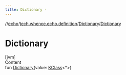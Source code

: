 ```yaml
---
title: Dictionary -
---
```

//[echo](../../index.md)/[tech.whence.echo.definition](../index.md)/[Dictionary](index.md)/[Dictionary](-dictionary.md)



# Dictionary  
[jvm]  
Content  
fun [Dictionary](-dictionary.md)(value: [KClass](https://kotlinlang.org/api/latest/jvm/stdlib/kotlin.reflect/-k-class/index.html)<*>)  



